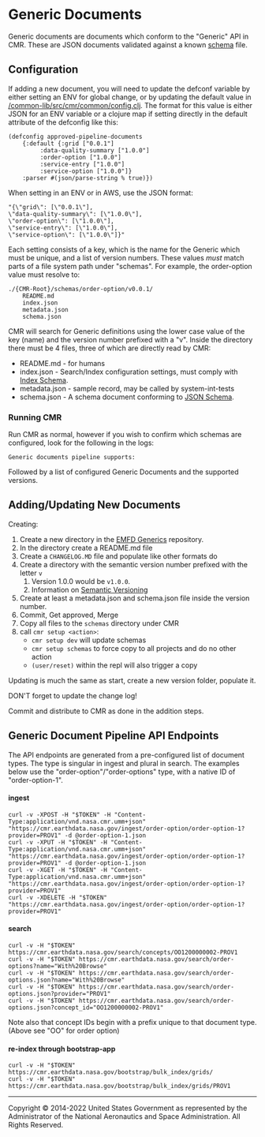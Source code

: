 # Generic Documents

Generic documents are documents which conform to the "Generic" API in CMR. These are JSON documents validated against a known [schema][schema] file.


## Configuration

If adding a new document, you will need to update the defconf variable by either setting an ENV for global change, or by updating the default value in [/common-lib/src/cmr/common/config.clj](/common-lib/src/cmr/common/config.clj). The format for this value is either JSON for an ENV variable or a clojure map if setting directly in the default attribute of the defconfig like this:

	(defconfig approved-pipeline-documents
  		{:default {:grid ["0.0.1"]
             :data-quality-summary ["1.0.0"]
             :order-option ["1.0.0"]
             :service-entry ["1.0.0"]
             :service-option ["1.0.0"]}
   		:parser #(json/parse-string % true)})

When setting in an ENV or in AWS, use the JSON format:

	"{\"grid\": [\"0.0.1\"],
    \"data-quality-summary\": [\"1.0.0\"],
    \"order-option\": [\"1.0.0\"],
    \"service-entry\": [\"1.0.0\"],
    \"service-option\": [\"1.0.0\"]}"

Each setting consists of a key, which is the name for the Generic which must be unique, and a list of version numbers. These values *must* match parts of a file system path under "schemas". For example, the order-option value must resolve to:

	./{CMR-Root}/schemas/order-option/v0.0.1/
		README.md
		index.json
		metadata.json
		schema.json

CMR will search for Generic definitions using the lower case value of the key (name) and the version number prefixed with a "v". Inside the directory there must be 4 files, three of which are directly read by CMR:

* README.md - for humans
* index.json - Search/Index configuration settings, must comply with [Index Schema][schema-index].
* metadata.json - sample record, may be called by system-int-tests
* schema.json - A schema document conforming to [JSON Schema][schema].

### Running CMR

Run CMR as normal, however if you wish to confirm which schemas are configured, look for the following in the logs:

	Generic documents pipeline supports:

Followed by a list of configured Generic Documents and the supported versions.

## Adding/Updating New Documents

Creating:

1. Create a new directory in the [EMFD Generics][schema-other] repository.
2. In the directory create a README.md file
3. Create a `CHANGELOG.MD` file and populate like other formats do
4. Create a directory with the semantic version number prefixed with the letter `v`
	1. Version 1.0.0 would be `v1.0.0`.
	2. Information on [Semantic Versioning][semver]
5. Create at least a metadata.json and schema.json file inside the version number.
6. Commit, Get approved, Merge
7. Copy all files to the `schemas` directory under CMR
8. call `cmr setup <action>`:
	* `cmr setup dev` will update schemas
	* `cmr setup schemas` to force copy to all projects and do no other action
	* `(user/reset)` within the repl will also trigger a copy

Updating is much the same as start, create a new version folder, populate it.

DON'T forget to update the change log!

Commit and distribute to CMR as done in the addition steps.

## Generic Document Pipeline API Endpoints

The API endpoints are generated from a pre-configured list of document types. The type is singular in
ingest and plural in search. The examples below use the "order-option"/"order-options" type, with a
native ID of "order-option-1".

#### ingest
	curl -v -XPOST -H "$TOKEN" -H "Content-Type:application/vnd.nasa.cmr.umm+json" "https://cmr.earthdata.nasa.gov/ingest/order-option/order-option-1?provider=PROV1" -d @order-option-1.json
	curl -v -XPUT -H "$TOKEN" -H "Content-Type:application/vnd.nasa.cmr.umm+json" "https://cmr.earthdata.nasa.gov/ingest/order-option/order-option-1?provider=PROV1" -d @order-option-1.json
	curl -v -XGET -H "$TOKEN" -H "Content-Type:application/vnd.nasa.cmr.umm+json" "https://cmr.earthdata.nasa.gov/ingest/order-option/order-option-1?provider=PROV1"
	curl -v -XDELETE -H "$TOKEN" "https://cmr.earthdata.nasa.gov/ingest/order-option/order-option-1?provider=PROV1"

#### search
	curl -v -H "$TOKEN" https://cmr.earthdata.nasa.gov/search/concepts/OO1200000002-PROV1
	curl -v -H "$TOKEN" https://cmr.earthdata.nasa.gov/search/order-options?name="With%20Browse"
	curl -v -H "$TOKEN" https://cmr.earthdata.nasa.gov/search/order-options.json?name="With%20Browse"
	curl -v -H "$TOKEN" https://cmr.earthdata.nasa.gov/search/order-options.json?provider="PROV1"
	curl -v -H "$TOKEN" https://cmr.earthdata.nasa.gov/search/order-options.json?concept_id="OO1200000002-PROV1"

Note also that concept IDs begin with a prefix unique to that document type. (Above see "OO" for order
option)

#### re-index through bootstrap-app
	curl -v -H "$TOKEN" https://cmr.earthdata.nasa.gov/bootstrap/bulk_index/grids/
	curl -v -H "$TOKEN" https://cmr.earthdata.nasa.gov/bootstrap/bulk_index/grids/PROV1

----

Copyright © 2014-2022 United States Government as represented by the Administrator of the National Aeronautics and Space Administration. All Rights Reserved.


[schema]: https://json-schema.org "JSON Schema definition"
[schema-other]: https://git.earthdata.nasa.gov/scm/emfd/otherschemas.git "Generic Schema Repository"
[schema-index]: https://git.earthdata.nasa.gov/projects/EMFD/repos/otherschemas/browse/Index "Index configuration definition"
[semver]: https://semver.org "Information on semantic versioning"
